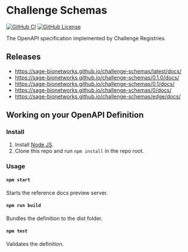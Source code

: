 # Challenge Schemas

[![GitHub CI](https://img.shields.io/github/workflow/status/sage-bionetworks/challenge-schemas/ci.svg?color=94398d&labelColor=555555&logoColor=ffffff&style=for-the-badge&logo=github)](https://github.com/sage-bionetworks/challenge-schemas)
[![GitHub License](https://img.shields.io/github/license/sage-bionetworks/challenge-schemas.svg?color=94398d&labelColor=555555&logoColor=ffffff&style=for-the-badge&logo=github)](https://github.com/sage-bionetworks/challenge-schemas)

The OpenAPI specification implemented by Challenge Registries.

## Releases

- https://sage-bionetworks.github.io/challenge-schemas/latest/docs/
- https://sage-bionetworks.github.io/challenge-schemas/0.1.0/docs/
- https://sage-bionetworks.github.io/challenge-schemas/0.1/docs/
- https://sage-bionetworks.github.io/challenge-schemas/0/docs/
- https://sage-bionetworks.github.io/challenge-schemas/edge/docs/

## Working on your OpenAPI Definition

### Install

1. Install [Node JS](https://nodejs.org/).
2. Clone this repo and run `npm install` in the repo root.

### Usage

#### `npm start`

Starts the reference docs preview server.

#### `npm run build`

Bundles the definition to the dist folder.

#### `npm test`

Validates the definition.